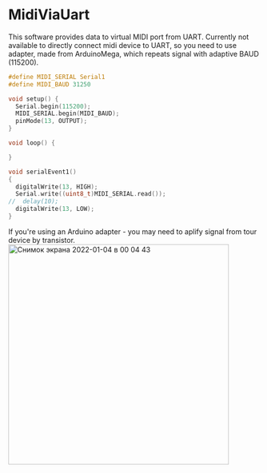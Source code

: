 # MidiViaUart
This software provides data to virtual MIDI port from UART.
Currently not available to directly connect midi device to UART, so you need to use adapter, made from ArduinoMega, which repeats signal with adaptive BAUD (115200).
```C
#define MIDI_SERIAL Serial1
#define MIDI_BAUD 31250

void setup() {
  Serial.begin(115200);
  MIDI_SERIAL.begin(MIDI_BAUD);
  pinMode(13, OUTPUT);
}

void loop() {

}

void serialEvent1()
{
  digitalWrite(13, HIGH);
  Serial.write((uint8_t)MIDI_SERIAL.read());
//  delay(10);
  digitalWrite(13, LOW);
}
```

If you're using an Arduino adapter - you may need to aplify signal from tour device by transistor.
<img width="441" alt="Снимок экрана 2022-01-04 в 00 04 43" src="https://user-images.githubusercontent.com/61284529/147980482-7774353a-6512-4d1f-9d9c-f9169e0924d0.png">
